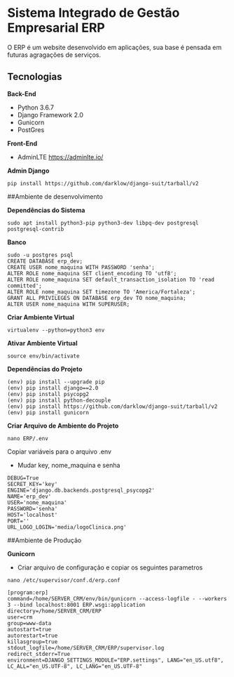# Sistema Integrado de Gestão Empresarial ERP #
O ERP é um website desenvolvido em aplicações, sua base é pensada em futuras agragações de serviços.

## Tecnologias ##

**Back-End**

* Python 3.6.7
* Django Framework 2.0
* Gunicorn
* PostGres

**Front-End**

* AdminLTE https://adminlte.io/

**Admin Django**

 ```
 pip install https://github.com/darklow/django-suit/tarball/v2
 ```
 


##Ambiente de desenvolvimento

**Dependências do Sistema**

``sudo apt install python3-pip python3-dev libpq-dev postgresql postgresql-contrib
`` 

**Banco**

```
sudo -u postgres psql
CREATE DATABASE erp_dev;
CREATE USER nome_maquina WITH PASSWORD 'senha';
ALTER ROLE nome_maquina SET client_encoding TO 'utf8';
ALTER ROLE nome_maquina SET default_transaction_isolation TO 'read committed';
ALTER ROLE nome_maquina SET timezone TO 'America/Fortaleza';
GRANT ALL PRIVILEGES ON DATABASE erp_dev TO nome_maquina;
ALTER USER nome_maquina WITH SUPERUSER;
```

**Criar Ambiente Virtual**

``virtualenv --python=python3 env``

**Ativar Ambiente Virtual**

``source env/bin/activate``

**Dependências do Projeto**
```
(env) pip install --upgrade pip
(env) pip install django==2.0
(env) pip install psycopg2
(env) pip install python-decouple
(env) pip install https://github.com/darklow/django-suit/tarball/v2
(env) pip install gunicorn
```

**Criar Arquivo de Ambiente do Projeto**

`` nano ERP/.env ``

Copiar variáveis para o arquivo .env

* Mudar key, nome_maquina e senha

```
DEBUG=True
SECRET_KEY='key'
ENGINE='django.db.backends.postgresql_psycopg2'
NAME='erp_dev'
USER='nome_maquina'
PASSWORD='senha'
HOST='localhost'
PORT=''
URL_LOGO_LOGIN='media/logoClinica.png'
```

##Ambiente de Produção

**Gunicorn**

* Criar arquivo de configuração e copiar os seguintes parametros

``nano /etc/supervisor/conf.d/erp.conf``

```
[program:erp]
command=/home/SERVER_CRM/env/bin/gunicorn --access-logfile - --workers 3 --bind localhost:8001 ERP.wsgi:application
directory=/home/SERVER_CRM/ERP
user=crm
group=www-data
autostart=true
autorestart=true
killasgroup=true
stdout_logfile=/home/SERVER_CRM/ERP/supervisor.log
redirect_stderr=True
environment=DJANGO_SETTINGS_MODULE="ERP.settings", LANG="en_US.utf8", LC_ALL="en_US.UTF-8", LC_LANG="en_US.UTF-8"
```

